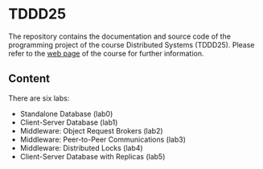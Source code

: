 # TDDD25

The repository contains the documentation and source code of the programming
project of the course Distributed Systems (TDDD25). Please refer to the [web
page][1] of the course for further information.

## Content

There are six labs:

*  Standalone Database (lab0)
*  Client-Server Database (lab1)
*  Middleware: Object Request Brokers (lab2)
*  Middleware: Peer-to-Peer Communications (lab3)
*  Middleware: Distributed Locks (lab4)
*  Client-Server Database with Replicas (lab5)

[1]: https://www.ida.liu.se/~TDDD25

